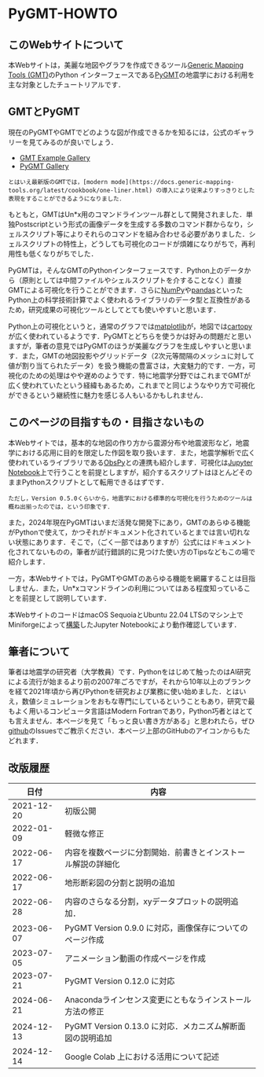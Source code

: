 # PyGMT-HOWTO

## このWebサイトについて

本Webサイトは，美麗な地図やグラフを作成できるツール[Generic Mapping Tools (GMT)](https://github.com/GenericMappingTools/gmt)のPython インターフェースである[PyGMT](https://www.pygmt.org/)の地震学における利用を主な対象としたチュートリアルです．

## GMTとPyGMT

現在のPyGMTやGMTでどのような図が作成できるかを知るには，公式のギャラリーを見てみるのが良いでしょう．

- [GMT Example Gallery](https://docs.generic-mapping-tools.org/latest/gallery.html)
- [PyGMT Gallery](https://www.pygmt.org/latest/gallery/)

````{margin}
とはいえ最新版のGMTでは，[modern mode](https://docs.generic-mapping-tools.org/latest/cookbook/one-liner.html) の導入により従来よりすっきりとした表現をすることができるようになりました．
````
もともと，GMTはUn*x用のコマンドラインツール群として開発されました．単独Postscriptという形式の画像データを生成する多数のコマンド群からなり，シェルスクリプト等によりそれらのコマンドを組み合わせる必要がありました．シェルスクリプトの特性上，どうしても可視化のコードが煩雑になりがちで，再利用性も低くなりがちでした．


PyGMTは，そんなGMTのPythonインターフェースです．Python上のデータから（原則としては中間ファイルやシェルスクリプトを介することなく）直接GMTによる可視化を行うことができます．さらに[NumPy](https://numpy.org)や[pandas](https://pandas.pydata.org)といったPython上の科学技術計算でよく使われるライブラリのデータ型と互換性があるため，研究成果の可視化ツールとしてとても使いやすいと思います．

Python上の可視化というと，通常のグラフでは[matplotlib](https://matplotlib.org)が，地図では[cartopy](https://scitools.org.uk/cartopy)が広く使われているようです．PyGMTとどちらを使うかは好みの問題だと思いますが，筆者の意見ではPyGMTのほうが美麗なグラフを生成しやすいと思います．また，GMTの地図投影やグリッドデータ（2次元等間隔のメッシュに対して値が割り当てられたデータ）を扱う機能の豊富さは，大変魅力的です．一方，可視化のための処理はやや遅めのようです．特に地震学分野ではこれまでGMTが広く使われていたという経緯もあるため，これまでと同じようなやり方で可視化ができるという継続性に魅力を感じる人もいるかもしれません．

## このページの目指すもの・目指さないもの

本Webサイトでは，基本的な地図の作り方から震源分布や地震波形など，地震学における応用に目的を限定した作図を取り扱います．また，地震学解析で広く使われているライブラリである[ObsPy](https://docs.obspy.org)との連携も紹介します．可視化は[Jupyter Notebook](https://jupyter.org)上で行うことを前提としますが，紹介するスクリプトはほとんどそのままPythonスクリプトとして転用できるはずです．

```{margin}
ただし，Version 0.5.0くらいから，地震学における標準的な可視化を行うためのツールは概ね出揃ったのでは，という印象です．
```
また，2024年現在PyGMTはいまだ活発な開発下にあり，GMTのあらゆる機能がPythonで使えて，かつそれがドキュメント化されているとまでは言い切れない状態にあります．そこで，（ごく一部ではありますが）公式にはドキュメント化されてないものの，筆者が試行錯誤的に見つけた使い方のTipsなどもこの場で紹介します．

一方，本Webサイトでは，PyGMTやGMTのあらゆる機能を網羅することは目指しません．また，Un*xコマンドラインの利用についてはある程度知っていることを前提として説明しています．

本WebサイトのコードはmacOS SequoiaとUbuntu 22.04 LTSのマシン上でMiniforgeによって[構築](./install.md)したJupyter Notebookにより動作確認しています．

## 筆者について

筆者は地震学の研究者（大学教員）です．Pythonをはじめて触ったのはAI研究による流行が始まるより前の2007年ごろですが，それから10年以上のブランクを経て2021年頃から再びPythonを研究および業務に使い始めました．とはいえ，数値シミュレーションをおもな専門にしているということもあり，研究で最もよく用いるコンピュータ言語はModern Fortranであり，Python巧者とはとても言えません．本ページを見て「もっと良い書き方がある」と思われたら，ぜひ[github](https://github.com/tktmyd/pygmt-howto-jp)のIssuesでご教示ください．本ページ上部のGitHubのアイコンからもたどれます．


## 改版履歴

| 日付 | 内容 | 
| --- | --- |
| 2021-12-20 | 初版公開 |
| 2022-01-09 | 軽微な修正 |
| 2022-06-17 | 内容を複数ページに分割開始．前書きとインストール解説の詳細化 |
| 2022-06-17 | 地形断彩図の分割と説明の追加 |
| 2022-06-28 | 内容のさらなる分割，xyデータプロットの説明追加． |
| 2023-06-07 | PyGMT Version 0.9.0 に対応，画像保存についてのページ作成 |
| 2023-07-05 | アニメーション動画の作成ページを作成 |
| 2023-07-21 | PyGMT Version 0.12.0 に対応 |
| 2024-06-21 | Anacondaラインセンス変更にともなうインストール方法の修正 |
| 2024-12-13 | PyGMT Version 0.13.0 に対応．メカニズム解断面図の説明追加 |
| 2024-12-14 | Google Colab 上における活用について記述 |
